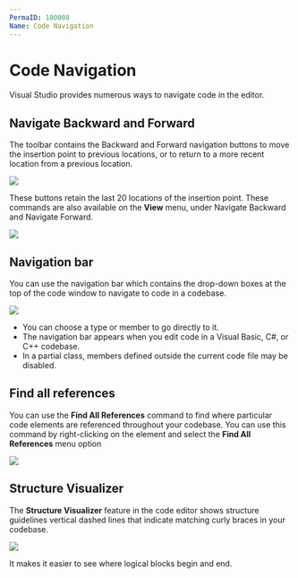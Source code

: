 ```yaml
---
PermaID: 100008
Name: Code Navigation
---
```


# Code Navigation

Visual Studio provides numerous ways to navigate code in the editor. 

## Navigate Backward and Forward

The toolbar contains the Backward and Forward navigation buttons to move the insertion point to previous locations, or to return to a more recent location from a previous location. 

<img src="images/code-navigation-1.png">

These buttons retain the last 20 locations of the insertion point. These commands are also available on the **View** menu, under Navigate Backward and Navigate Forward.

<img src="images/code-navigation-2.png">

## Navigation bar

You can use the navigation bar which contains the drop-down boxes at the top of the code window to navigate to code in a codebase. 

<img src="images/code-navigation-3.png">

 - You can choose a type or member to go directly to it. 
 - The navigation bar appears when you edit code in a Visual Basic, C#, or C++ codebase. 
 - In a partial class, members defined outside the current code file may be disabled.

## Find all references

You can use the **Find All References** command to find where particular code elements are referenced throughout your codebase. You can use this command by right-clicking on the element and select the **Find All References** menu option

<img src="images/code-navigation-4.png">

## Structure Visualizer

The **Structure Visualizer** feature in the code editor shows structure guidelines vertical dashed lines that indicate matching curly braces in your codebase. 

<img src="images/code-navigation-5.png">

It makes it easier to see where logical blocks begin and end.
